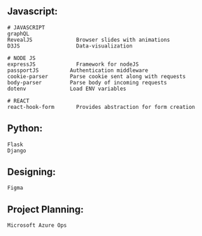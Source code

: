 ## Javascript:
```
# JAVASCRIPT
graphQL             
RevealJS              Browser slides with animations
D3JS                  Data-visualization

# NODE JS
expressJS             Framework for nodeJS
passportJS          Authentication middleware  
cookie-parser       Parse cookie sent along with requests
body-parser         Parse body of incoming requests
dotenv              Load ENV variables

# REACT
react-hook-form       Provides abstraction for form creation
```

## Python:
```
Flask
Django
```

## Designing:
```
Figma
```

## Project Planning:
```
Microsoft Azure Ops
```
